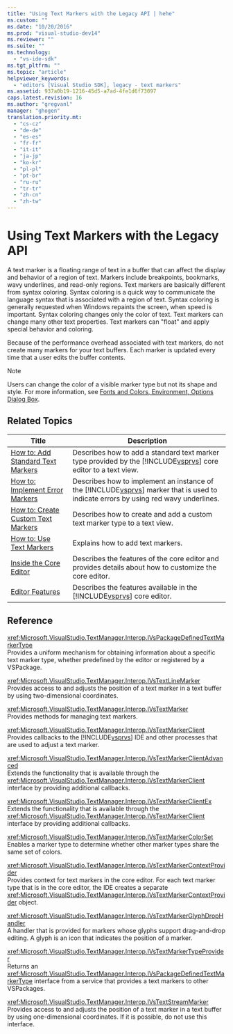 ```yaml
---
title: "Using Text Markers with the Legacy API | hehe"
ms.custom: ""
ms.date: "10/20/2016"
ms.prod: "visual-studio-dev14"
ms.reviewer: ""
ms.suite: ""
ms.technology: 
  - "vs-ide-sdk"
ms.tgt_pltfrm: ""
ms.topic: "article"
helpviewer_keywords: 
  - "editors [Visual Studio SDK], legacy - text markers"
ms.assetid: 937a0b19-1216-45d5-a7ad-4fe1d6f73097
caps.latest.revision: 16
ms.author: "gregvanl"
manager: "ghogen"
translation.priority.mt: 
  - "cs-cz"
  - "de-de"
  - "es-es"
  - "fr-fr"
  - "it-it"
  - "ja-jp"
  - "ko-kr"
  - "pl-pl"
  - "pt-br"
  - "ru-ru"
  - "tr-tr"
  - "zh-cn"
  - "zh-tw"
---
```

# Using Text Markers with the Legacy API
A text marker is a floating range of text in a buffer that can affect the display and behavior of a region of text. Markers include breakpoints, bookmarks, wavy underlines, and read-only regions. Text markers are basically different from syntax coloring. Syntax coloring is a quick way to communicate the language syntax that is associated with a region of text. Syntax coloring is generally requested when Windows repaints the screen, when speed is important. Syntax coloring changes only the color of text. Text markers can change many other text properties. Text markers can "float" and apply special behavior and coloring.  
  
 Because of the performance overhead associated with text markers, do not create many markers for your text buffers. Each marker is updated every time that a user edits the buffer contents.  
  
> [!NOTE]
>  Users can change the color of a visible marker type but not its shape and style. For more information, see [Fonts and Colors, Environment, Options Dialog Box](../reference/fonts-and-colors--environment--options-dialog-box.md).  
  
## Related Topics  
  
|Title|Description|  
|-----------|-----------------|  
|[How to: Add Standard Text Markers](../extensibility/how-to--add-standard-text-markers.md)|Describes how to add a standard text marker type provided by the [!INCLUDE[vsprvs](../code-quality/includes/vsprvs_md.md)] core editor to a text view.|  
|[How to: Implement Error Markers](../extensibility/how-to--implement-error-markers.md)|Describes how to implement an instance of the [!INCLUDE[vsprvs](../code-quality/includes/vsprvs_md.md)] marker that is used to indicate errors by using red wavy underlines.|  
|[How to: Create Custom Text Markers](../extensibility/how-to--create-custom-text-markers.md)|Describes how to create and add a custom text marker type to a text view.|  
|[How to: Use Text Markers](../extensibility/how-to--use-text-markers.md)|Explains how to add text markers.|  
|[Inside the Core Editor](../extensibility/inside-the-core-editor.md)|Describes the features of the core editor and provides details about how to customize the core editor.|  
|[Editor Features](http://msdn.microsoft.com/en-us/bdac940d-1f14-4019-a01f-fd0bb3dc7198)|Describes the features available in the [!INCLUDE[vsprvs](../code-quality/includes/vsprvs_md.md)] core editor.|  
  
## Reference  
 <xref:Microsoft.VisualStudio.TextManager.Interop.IVsPackageDefinedTextMarkerType>  
 Provides a uniform mechanism for obtaining information about a specific text marker type, whether predefined by the editor or registered by a VSPackage.  
  
 <xref:Microsoft.VisualStudio.TextManager.Interop.IVsTextLineMarker>  
 Provides access to and adjusts the position of a text marker in a text buffer by using two-dimensional coordinates.  
  
 <xref:Microsoft.VisualStudio.TextManager.Interop.IVsTextMarker>  
 Provides methods for managing text markers.  
  
 <xref:Microsoft.VisualStudio.TextManager.Interop.IVsTextMarkerClient>  
 Provides callbacks to the [!INCLUDE[vsprvs](../code-quality/includes/vsprvs_md.md)] IDE and other processes that are used to adjust a text marker.  
  
 <xref:Microsoft.VisualStudio.TextManager.Interop.IVsTextMarkerClientAdvanced>  
 Extends the functionality that is available through the <xref:Microsoft.VisualStudio.TextManager.Interop.IVsTextMarkerClient> interface by providing additional callbacks.  
  
 <xref:Microsoft.VisualStudio.TextManager.Interop.IVsTextMarkerClientEx>  
 Extends the functionality that is available through the <xref:Microsoft.VisualStudio.TextManager.Interop.IVsTextMarkerClient> interface by providing additional callbacks.  
  
 <xref:Microsoft.VisualStudio.TextManager.Interop.IVsTextMarkerColorSet>  
 Enables a marker type to determine whether other marker types share the same set of colors.  
  
 <xref:Microsoft.VisualStudio.TextManager.Interop.IVsTextMarkerContextProvider>  
 Provides context for text markers in the core editor. For each text marker type that is in the core editor, the IDE creates a separate <xref:Microsoft.VisualStudio.TextManager.Interop.IVsTextMarkerContextProvider> object.  
  
 <xref:Microsoft.VisualStudio.TextManager.Interop.IVsTextMarkerGlyphDropHandler>  
 A handler that is provided for markers whose glyphs support drag-and-drop editing. A glyph is an icon that indicates the position of a marker.  
  
 <xref:Microsoft.VisualStudio.TextManager.Interop.IVsTextMarkerTypeProvider>  
 Returns an <xref:Microsoft.VisualStudio.TextManager.Interop.IVsPackageDefinedTextMarkerType> interface from a service that provides a text markers to other VSPackages.  
  
 <xref:Microsoft.VisualStudio.TextManager.Interop.IVsTextStreamMarker>  
 Provides access to and adjusts the position of a text marker in a text buffer by using one-dimensional coordinates. If it is possible, do not use this interface.